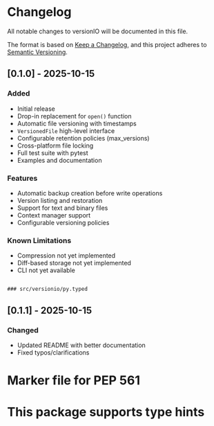 # Changelog

All notable changes to versionIO will be documented in this file.

The format is based on [Keep a Changelog](https://keepachangelog.com/en/1.0.0/),
and this project adheres to [Semantic Versioning](https://semver.org/spec/v2.0.0.html).

## [0.1.0] - 2025-10-15

### Added
- Initial release
- Drop-in replacement for `open()` function
- Automatic file versioning with timestamps
- `VersionedFile` high-level interface
- Configurable retention policies (max_versions)
- Cross-platform file locking
- Full test suite with pytest
- Examples and documentation

### Features
- Automatic backup creation before write operations
- Version listing and restoration
- Support for text and binary files
- Context manager support
- Configurable versioning policies

### Known Limitations
- Compression not yet implemented
- Diff-based storage not yet implemented
- CLI not yet available
```

### src/versionio/py.typed
```

## [0.1.1] - 2025-10-15

### Changed
- Updated README with better documentation
- Fixed typos/clarifications

# Marker file for PEP 561
# This package supports type hints

